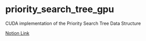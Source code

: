 # priority_search_tree_gpu
CUDA implementation of the Priority Search Tree Data Structure

[Notion Link](https://www.notion.so/Priority-Search-Trees-in-CUDA-28918a8db28d4a5387ff715f21ce2ecf?pvs=4)
